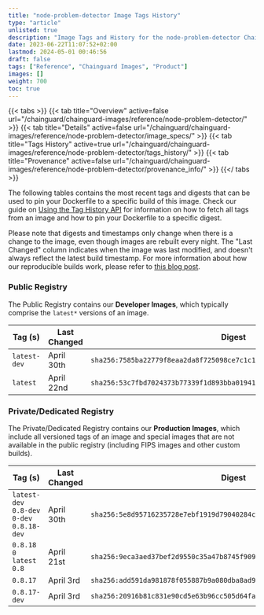 ```yaml
---
title: "node-problem-detector Image Tags History"
type: "article"
unlisted: true
description: "Image Tags and History for the node-problem-detector Chainguard Image"
date: 2023-06-22T11:07:52+02:00
lastmod: 2024-05-01 00:46:56
draft: false
tags: ["Reference", "Chainguard Images", "Product"]
images: []
weight: 700
toc: true
---
```


{{< tabs >}}
{{< tab title="Overview" active=false url="/chainguard/chainguard-images/reference/node-problem-detector/" >}}
{{< tab title="Details" active=false url="/chainguard/chainguard-images/reference/node-problem-detector/image_specs/" >}}
{{< tab title="Tags History" active=true url="/chainguard/chainguard-images/reference/node-problem-detector/tags_history/" >}}
{{< tab title="Provenance" active=false url="/chainguard/chainguard-images/reference/node-problem-detector/provenance_info/" >}}
{{</ tabs >}}

The following tables contains the most recent tags and digests that can be used to pin your Dockerfile to a specific build of this image. Check our guide on [Using the Tag History API](/chainguard/chainguard-images/using-the-tag-history-api/) for information on how to fetch all tags from an image and how to pin your Dockerfile to a specific digest.

Please note that digests and timestamps only change when there is a change to the image, even though images are rebuilt every night. The "Last Changed" column indicates when the image was last modified, and doesn't always reflect the latest build timestamp. For more information about how our reproducible builds work, please refer to [this blog post](https://www.chainguard.dev/unchained/reproducing-chainguards-reproducible-image-builds).

### Public Registry
The Public Registry contains our **Developer Images**, which typically comprise the `latest*` versions of an image.

| Tag (s)       | Last Changed | Digest                                                                    |
|---------------|--------------|---------------------------------------------------------------------------|
|  `latest-dev` | April 30th   | `sha256:7585ba22779f8eaa2da8f725098ce7c1c1f0989129b4a769119911cafe66bce2` |
|  `latest`     | April 22nd   | `sha256:53c7fbd7024373b77339f1d893bba01941b095b38279a5c60a6a4c97604e48bb` |


### Private/Dedicated Registry
The Private/Dedicated Registry contains our **Production Images**, which include all versioned tags of an image and special images that are not available in the public registry (including FIPS images and other custom builds).

| Tag (s)                                      | Last Changed | Digest                                                                    |
|----------------------------------------------|--------------|---------------------------------------------------------------------------|
|  `latest-dev` `0.8-dev` `0-dev` `0.8.18-dev` | April 30th   | `sha256:5e8d95716235728e7ebf1919d79040284ca30b11222abe3082259503ca764e10` |
|  `0.8.18` `0` `latest` `0.8`                 | April 21st   | `sha256:9eca3aed37bef2d9550c35a47b8745f90993face1f56922d5b06070141e733b5` |
|  `0.8.17`                                    | April 3rd    | `sha256:add591da981878f055887b9a080dba8ad9224e3a80190b9494baaea19ca3f8b6` |
|  `0.8.17-dev`                                | April 3rd    | `sha256:20916b81c831e90cd5e63b96cc505d64fa980ee2c1705f56d866d36ec6fd5138` |

